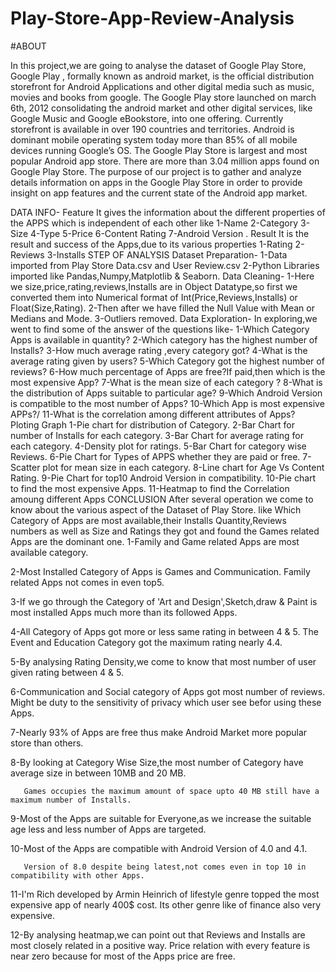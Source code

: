 # Play-Store-App-Review-Analysis
#ABOUT

In this project,we are going to analyse the dataset of Google Play Store, Google Play , formally known as android market, is the official distribution storefront for Android Applications and other digital media such as music, movies and books from google. The Google Play store launched on march 6th, 2012 consolidating the android market and other digital services, like Google Music and Google eBookstore, into one offering. Currently storefront is available in over 190 countries and territories. Android is dominant mobile operating system today more than 85% of all mobile devices running Google’s OS. The Google Play Store is largest and most popular Android app store. There are more than 3.04 million apps found on Google Play Store. The purpose of our project is to gather and analyze details information on apps in the Google Play Store in order to provide insight on app features and the current state of the Android app market.

DATA INFO-
Feature
It gives the information about the different properties of the APPS which is independent of each other like 
1-Name
2-Category
3-Size
4-Type
5-Price
6-Content Rating
7-Android Version .
Result
It is the result and success of the Apps,due to its various properties
1-Rating
2-Reviews
3-Installs
STEP OF ANALYSIS
Dataset Preparation-
1-Data imported from Play Store Data.csv and User Review.csv
2-Python Libraries imported like Pandas,Numpy,Matplotlib & Seaborn.
Data Cleaning-
1-Here we size,price,rating,reviews,Installs are in Object Datatype,so first we converted them into Numerical format of Int(Price,Reviews,Installs) or
 Float(Size,Rating).
2-Then after we have filled the Null Value with Mean or Medians and Mode.
3-Outliers removed.
Data Exploration-
In exploring,we went to find some of the answer of the questions like-
  1-Which Category Apps is available in quantity?
  2-Which category has the highest number of Installs?
  3-How much average rating ,every category got?
  4-What is the average rating given by users?
  5-Which Category got the highest number of reviews?
  6-How much percentage of Apps are free?If paid,then which is the most expensive App?
  7-What is the mean size of each category  ?
  8-What is the distribution of Apps suitable to particular age?
  9-Which Android Version is compatible to the most number of Apps?
  10-Which App is most expensive APPs?/
  11-What is the correlation among different attributes of Apps?
Ploting Graph
  1-Pie chart for distribution of Category.
  2-Bar Chart for number of Installs for each category.
  3-Bar Chart for average rating for each category.
  4-Density plot for ratings.
  5-Bar Chart for category wise Reviews.
  6-Pie Chart for Types of APPS whether they are paid or free.
  7-Scatter plot for mean size in each category.
  8-Line chart for Age Vs Content Rating.
  9-Pie Chart for top10 Android Version in compatibility.
  10-Pie chart to find the most expensive Apps.
  11-Heatmap to find the Correlation amoung different Apps
CONCLUSION
After several operation we come to know about the various aspect of the Dataset of Play Store. like Which Category of Apps are most available,their Installs            Quantity,Reviews numbers as well as Size and Ratings they got and found the Games related Apps are the dominant one.
1-Family and Game related Apps are most available category.

2-Most Installed Category of Apps is Games and Communication. Family related Apps not comes in even top5.

3-If we go through the Category of 'Art and Design',Sketch,draw & Paint is most installed Apps much more than its followed Apps.

4-All Category of Apps got more or less same rating in between 4 & 5. The Event and Education Category got the maximum rating nearly 4.4.

5-By analysing Rating Density,we come to know that most number of user given rating between 4 & 5.

6-Communication and Social category of Apps got most number of reviews. Might be duty to the sensitivity of privacy which user see befor using these Apps.

7-Nearly 93% of Apps are free thus make Android Market more popular store than others.

8-By looking at Category Wise Size,the most number of Category have average size in between 10MB and 20 MB.

       Games occupies the maximum amount of space upto 40 MB still have a maximum number of Installs.
9-Most of the Apps are suitable for Everyone,as we increase the suitable age less and less number of Apps are targeted.

10-Most of the Apps are compatible with Android Version of 4.0 and 4.1.

       Version of 8.0 despite being latest,not comes even in top 10 in compatibility with other Apps.
       
11-I'm Rich developed by Armin Heinrich of lifestyle genre topped the most expensive app of nearly 400$ cost. Its other genre like of finance also very expensive.

12-By analysing heatmap,we can point out that Reviews and Installs are most closely related in a positive way.
        Price relation with every feature is near zero because for most of the Apps price are free.
